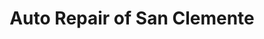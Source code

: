 ---
title: "Auto Repair of San Clemente"
url: /san-clemente/auto-repair-of-san-clemente/
shop: Autowerkstatt
---